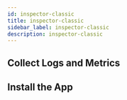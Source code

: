 ```yaml
---
id: inspector-classic
title: inspector-classic
sidebar_label: inspector-classic
description: inspector-classic
---
```



## Collect Logs and Metrics

## Install the App
